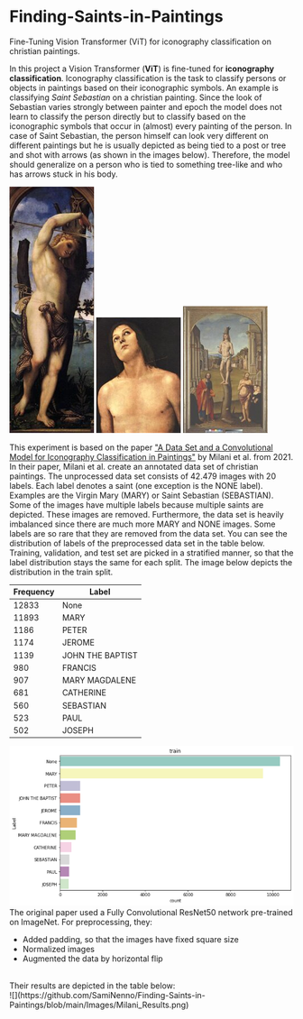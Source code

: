 # Finding-Saints-in-Paintings
Fine-Tuning Vision Transformer (ViT) for iconography classification on christian paintings.


In this project a Vision Transformer (**ViT**) is fine-tuned for **iconography classification**. Iconography classification is the task to classify persons or objects in paintings based on their iconographic symbols. An example is classifying _Saint Sebastian_ on a christian painting. Since the look of Sebastian varies strongly between painter and epoch the model does not learn to classify the person directly but to classify based on the iconographic symbols that occur in (almost) every painting of the person. In case of Saint Sebastian, the person himself can look very different on different paintings but he is usually depicted as being tied to a post or tree and shot with arrows (as shown in the images below). Therefore, the model should generalize on a person who is tied to something tree-like and who has arrows stuck in his body. 

![](https://github.com/SamiNenno/Finding-Saints-in-Paintings/blob/main/Images/Sebastian_1.jpg)
![](https://github.com/SamiNenno/Finding-Saints-in-Paintings/blob/main/Images/Sebastian_2.jpg)
![](https://github.com/SamiNenno/Finding-Saints-in-Paintings/blob/main/Images/Sebastian_3.jpg)


This experiment is based on the paper ["A Data Set and a Convolutional Model for Iconography Classification in Paintings"](https://dl.acm.org/doi/10.1145/3458885) by Milani et al. from 2021.<br/>
In their paper, Milani et al. create an annotated data set of christian paintings. The unprocessed data set consists of 42.479 images with 20 labels. Each label denotes a saint (one exception is the NONE label). Examples are the Virgin Mary (MARY) or Saint Sebastian (SEBASTIAN). Some of the images have multiple labels because multiple saints are depicted. These images are removed. Furthermore, the data set is heavily imbalanced since there are much more MARY and NONE images. Some labels are so rare that they are removed from the data set. You can see the distribution of labels of the preprocessed data set in the table below. Training, validation, and test set are picked in a stratified manner, so that the label distribution stays the same for each split. The image below depicts the distribution in the train split.<br/>

| Frequency | Label            |
|-----------|------------------|
| 12833     | None             |
| 11893     | MARY             |
| 1186      | PETER            |
| 1174      | JEROME           |
| 1139      | JOHN THE BAPTIST |
| 980       | FRANCIS          |
| 907       | MARY MAGDALENE   |
| 681       | CATHERINE        |
| 560       | SEBASTIAN        |
| 523       | PAUL             |
| 502       | JOSEPH           |
![](https://github.com/SamiNenno/Finding-Saints-in-Paintings/blob/main/Images/train_Distribution_original.png)
<br/>
The original paper used a Fully Convolutional ResNet50 network pre-trained on ImageNet. For preprocessing, they:<br/>
- Added padding, so that the images have fixed square size<br/>
- Normalized images<br/>
- Augmented the data by horizontal flip<br/>
<br/>
Their results are depicted in the table below:<br/>
![](https://github.com/SamiNenno/Finding-Saints-in-Paintings/blob/main/Images/Milani_Results.png)
